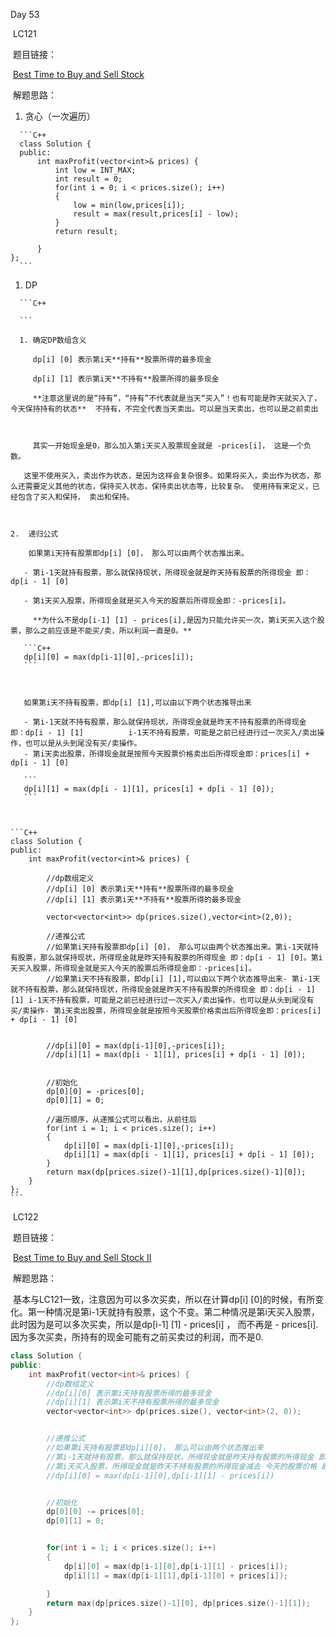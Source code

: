 Day 53

​		LC121

​		题目链接：

​		[Best Time to Buy and Sell Stock](https://leetcode.com/problems/best-time-to-buy-and-sell-stock/)

​		解题思路：

   1.   贪心（一次遍历）

      
      
      ```C++
      class Solution {
      public:
          int maxProfit(vector<int>& prices) {
              int low = INT_MAX;
              int result = 0;
              for(int i = 0; i < prices.size(); i++)
              {
                  low = min(low,prices[i]);
                  result = max(result,prices[i] - low);
              }
              return result;
           
          }
	};
      ```

	
	
   1.   DP

      ```C++
      
      ```
      
      1. 确定DP数组含义
      
         dp[i] [0] 表示第i天**持有**股票所得的最多现金
      
         dp[i] [1] 表示第i天**不持有**股票所得的最多现金
      
         **注意这里说的是“持有”，“持有”不代表就是当天“买入”！也有可能是昨天就买入了，今天保持持有的状态**  不持有，不完全代表当天卖出。可以是当天卖出，也可以是之前卖出
      
         
      
         其实一开始现金是0，那么加入第i天买入股票现金就是 -prices[i]， 这是一个负数。
      
	   这里不使用买入，卖出作为状态，是因为这样会复杂很多。如果将买入，卖出作为状态，那么还需要定义其他的状态，保持买入状态，保持卖出状态等，比较复杂。 使用持有来定义，已经包含了买入和保持， 卖出和保持。
      
	   
	
	2.  递归公式
	
	    如果第i天持有股票即dp[i] [0]， 那么可以由两个状态推出来。
	
	   - 第i-1天就持有股票，那么就保持现状，所得现金就是昨天持有股票的所得现金 即：dp[i - 1] [0]
	
	   - 第i天买入股票，所得现金就是买入今天的股票后所得现金即：-prices[i]。 
	
	     **为什么不是dp[i-1] [1] - prices[i],是因为只能允许买一次，第i天买入这个股票，那么之前应该是不能买/卖，所以利润一直是0。**
	
	   ```C++
	   dp[i][0] = max(dp[i-1][0],-prices[i]);
	   ```
	
	   
	
	   如果第i天不持有股票，即dp[i] [1],可以由以下两个状态推导出来
	
	   - 第i-1天就不持有股票，那么就保持现状，所得现金就是昨天不持有股票的所得现金 即：dp[i - 1] [1]          i-1天不持有股票，可能是之前已经进行过一次买入/卖出操作，也可以是从头到尾没有买/卖操作。
	   - 第i天卖出股票，所得现金就是按照今天股票价格卖出后所得现金即：prices[i] + dp[i - 1] [0]
	
	   ```
	   dp[i][1] = max(dp[i - 1][1], prices[i] + dp[i - 1] [0]);
	   ```
	
	   
	
	```C++
	class Solution {
	public:
	    int maxProfit(vector<int>& prices) {
	
	        //dp数组定义
	        //dp[i] [0] 表示第i天**持有**股票所得的最多现金
	        //dp[i] [1] 表示第i天**不持有**股票所得的最多现金
	
	        vector<vector<int>> dp(prices.size(),vector<int>(2,0));
	        
	        //递推公式
	        //如果第i天持有股票即dp[i] [0]， 那么可以由两个状态推出来。第i-1天就持有股票，那么就保持现状，所得现金就是昨天持有股票的所得现金 即：dp[i - 1] [0]。第i天买入股票，所得现金就是买入今天的股票后所得现金即：-prices[i]。
	        //如果第i天不持有股票，即dp[i] [1],可以由以下两个状态推导出来- 第i-1天就不持有股票，那么就保持现状，所得现金就是昨天不持有股票的所得现金 即：dp[i - 1] [1] i-1天不持有股票，可能是之前已经进行过一次买入/卖出操作，也可以是从头到尾没有买/卖操作- 第i天卖出股票，所得现金就是按照今天股票价格卖出后所得现金即：prices[i] + dp[i - 1] [0]
	
	 
	        //dp[i][0] = max(dp[i-1][0],-prices[i]);
	        //dp[i][1] = max(dp[i - 1][1], prices[i] + dp[i - 1] [0]);
	
	
	        //初始化
	        dp[0][0] = -prices[0];
	        dp[0][1] = 0;
	
	        //遍历顺序，从递推公式可以看出，从前往后
	        for(int i = 1; i < prices.size(); i++)
	        {
	            dp[i][0] = max(dp[i-1][0],-prices[i]);
	            dp[i][1] = max(dp[i - 1][1], prices[i] + dp[i - 1] [0]);
	        }
	        return max(dp[prices.size()-1][1],dp[prices.size()-1][0]);    
	    }
	};
	```
	
	

​		LC122

​		题目链接：

​		[Best Time to Buy and Sell Stock II](https://leetcode.com/problems/best-time-to-buy-and-sell-stock-ii/)

​		解题思路：

​			基本与LC121一致，注意因为可以多次买卖，所以在计算dp[i] [0]的时候，有所变化。第一种情况是第i-1天就持有股票，这个不变。第二种情况是第i天买入股票，此时因为是可以多次买卖，所以是dp[i-1] [1] - prices[i] ， 而不再是 - prices[i].  因为多次买卖，所持有的现金可能有之前买卖过的利润，而不是0.

```C++
class Solution {
public:
    int maxProfit(vector<int>& prices) {
        //dp数组定义
        //dp[i][0] 表示第i天持有股票所得的最多现金
        //dp[i][1] 表示第i天不持有股票所得的最多现金
        vector<vector<int>> dp(prices.size(), vector<int>(2, 0));


        //递推公式
        //如果第i天持有股票即dp[i][0]， 那么可以由两个状态推出来
        //第i-1天就持有股票，那么就保持现状，所得现金就是昨天持有股票的所得现金 即：dp[i - 1][0]
        //第i天买入股票，所得现金就是昨天不持有股票的所得现金减去 今天的股票价格 即：dp[i - 1][1] - prices[i]
        //dp[i][0] = max(dp[i-1][0],dp[i-1][1] - prices[i])


        //初始化
        dp[0][0] -= prices[0];
        dp[0][1] = 0;


        for(int i = 1; i < prices.size(); i++)
        {
            dp[i][0] = max(dp[i-1][0],dp[i-1][1] - prices[i]);
            dp[i][1] = max(dp[i-1][1],dp[i-1][0] + prices[i]);

        }
        return max(dp[prices.size()-1][0], dp[prices.size()-1][1]);
    }
};
```

